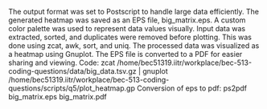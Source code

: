 The output format was set to Postscript to handle large data efficiently.
The generated heatmap was saved as an EPS file, big_matrix.eps.
A custom color palette was used to represent data values visually.
Input data was extracted, sorted, and duplicates were removed before plotting. This was done using zcat, awk, sort, and uniq.
The processed data was visualized as a heatmap using Gnuplot.
The EPS file is converted to a PDF for easier sharing and viewing.
Code: zcat /home/bec51319.iitr/workplace/bec-513-coding-questions/data/big_data.tsv.gz | gnuplot /home/bec51319.iitr/workplace/bec-513-coding-questions/scripts/q5/plot_heatmap.gp
Conversion of eps to pdf: ps2pdf big_matrix.eps big_matrix.pdf
